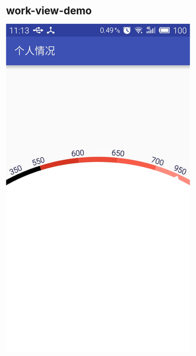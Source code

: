 # work-view-demo
![image](https://github.com/wuzhenmin/work-view-demo/blob/master/app/image/view-demo.jpg)


